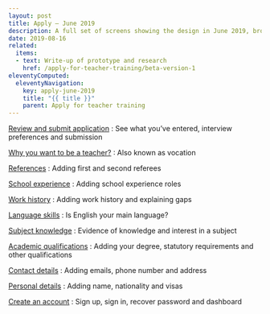 ```yaml
---
layout: post
title: Apply – June 2019
description: A full set of screens showing the design in June 2019, broken down by section.
date: 2019-08-16
related:
  items:
  - text: Write-up of prototype and research
    href: /apply-for-teacher-training/beta-version-1
eleventyComputed:
  eleventyNavigation:
    key: apply-june-2019
    title: "{{ title }}"
    parent: Apply for teacher training
---
```


[Review and submit application](review-and-submit)
: See what you’ve entered, interview preferences and submission

[Why you want to be a teacher?](vocation)
: Also known as vocation

[References](references)
: Adding first and second referees

[School experience](school-experience)
: Adding school experience roles

[Work history](work-history)
: Adding work history and explaining gaps

[Language skills](language-skills)
: Is English your main language?

[Subject knowledge](subject-knowledge)
: Evidence of knowledge and interest in a subject

[Academic qualifications](academic-qualifications)
: Adding your degree, statutory requirements and other qualifications

[Contact details](contact-details)
: Adding emails, phone number and address

[Personal details](personal-details)
: Adding name, nationality and visas

[Create an account](create-account)
: Sign up, sign in, recover password and dashboard
